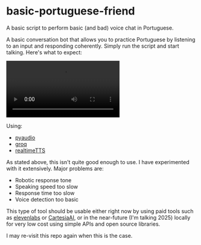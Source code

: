 # basic-portuguese-friend
A basic script to perform basic (and bad) voice chat in Portuguese.

A basic conversation bot that allows you to practice Portuguese by
listening to an input and responding coherently. Simply run the script
and start talking. Here's what to expect:

![basic_convo_demo_audio.mp4](https://github.com/Haydn-Martin/basic-portuguese-friend/blob/main/basic_convo_demo_audio.mp4)

Using:

- [pyaudio](https://pypi.org/project/PyAudio/)
- [groq](https://console.groq.com/docs/overview)
- [realtimeTTS](https://github.com/KoljaB/RealtimeTTS)

As stated above, this isn't quite good enough to use. I have
experimented with it extensively. Major problems are:

- Robotic response tone
- Speaking speed too slow
- Response time too slow
- Voice detection too basic

This type of tool should be usable either right now by using paid
tools such as [elevenlabs](https://elevenlabs.io/text-to-speech) or [CartesiaAI](https://cartesia.ai/sonic),
or in the near-future (I'm talking 2025) locally
for very low cost using simple APIs and open source libraries.

I may re-visit this repo again when this is the case.
